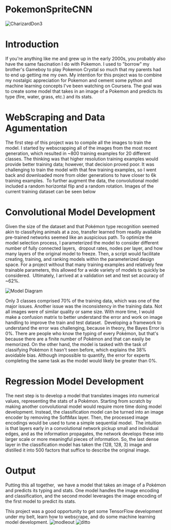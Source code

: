 # PokemonSpriteCNN
![CharizardDon3](https://user-images.githubusercontent.com/17886837/131034019-22477bf3-1513-44c1-af13-b888fbb134c9.PNG)

# Introduction
If you're anything like me and grew up in the early 2000s, you probably also have the same fascination I do with Pokemon. I used to "borrow" my brother's Gameboy to play Pokemon Crystal so much that my parents had to end up getting me my own. My intention for this project was to combine my nostalgic appreciation for Pokemon and cement some python and machine learning concepts I've been watching on Coursera. The goal was to create some model that takes in an image of a Pokemon and predicts its type (fire, water, grass, etc.) and its stats.


# WebScraping and Data Agumentation
The first step of this project was to compile all the images to train the model. I started by webscrapping all of the images from the most recent generation, which resulted in ~800 training examples for 20 different classes. The thinking was that higher resolution training examples would provide better training data; however, that decision proved poor. It was challenging to train the model with that few training examples, so I went back and downloaded more from older generations to have closer to 6k training examples.  To further augment the data, the convolutional model included a random horizontal flip and a random rotation. Images of the current training dataset can be seen below


# Convolutional Model Development
Given the size of the dataset and that Pokémon type recognition seemed akin to classifying animals at a zoo, transfer learned from readily available pre-trained networks seemed like an auspicious path. To optimize the model selection process, I parameterized the model to consider different number of fully connected layers,  dropout rates, nodes per layer, and how many layers of the original model to freeze. Then, a script would facilitate creating, training, and ranking models within the parameterized design space. For a project without that many training examples and relatively few trainable parameters, this allowed for a wide variety of models to quickly be considered.  Ultimately, I arrived at a validation set and test set accuracy of ~62%. 

![Model Diagram](https://user-images.githubusercontent.com/17886837/126919949-b3263b0c-d084-4b9a-a0ec-60efa14ada21.PNG)


Only 3 classes comprised 70% of the training data, which was one of the major issues. Another issue was the inconsistency in the training data. Not all images were of similar quality or same size. With more time, I would make a confusion matrix to better understand the error and work on image handling to improve the train and test dataset.  Developing a framework to understand the error was challenging, because in theory, the Bayes Error is 0%. There are people who know the typing of every Pokémon, but that's because there are a finite number of Pokémon and that can easily be memorized. On the other hand, the model is tasked with the task of classifying Pokémon it hasn't seen before, which explains the 38% avoidable bias. Although impossible to quantify, the error for experts completing the same task as the model would likely be greater than 0%.


# Regression Model Development
The next step is to develop a model that translates images into numerical values, representing the stats of a Pokémon. Starting from scratch by making another convolutional model would require more time doing model development. Instead, the classification model can be turned into an image encoder by removing the SoftMax layer. Then, the processed image encodings would be used to tune a simple sequential model.  The intuition is that layers early in a convolutional network pickup small and individual edges, and as the information propagates, the network develops these into larger scale or more meaningful pieces of information. So, the last dense layer in the classification model has taken the (128, 128, 3) image and distilled it into 500 factors that suffice to describe the original image.


# Output
Putting this all together,  we have a model that takes an image of a Pokémon and predicts its typing and stats. One model handles the image encoding and classification, and the second model leverages the image encoding of the first model to predict its stats.

This project was a good opportunity to get some TensorFlow development under my belt, learn how to webscrape, and do some machine learning model development.
![modleout](https://user-images.githubusercontent.com/17886837/126919976-8c40c498-cd0c-4513-befc-0ef93206179a.PNG)
![ditto](https://user-images.githubusercontent.com/17886837/126919988-ffdfbd56-de3f-4030-a33b-42154c35ead6.PNG)
